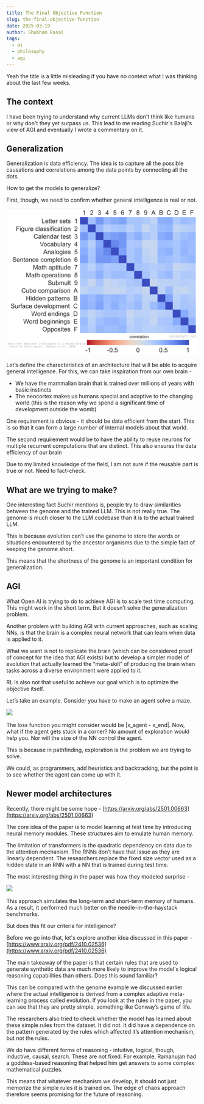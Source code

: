 ```yaml
---
title: The Final Objective Function
slug: the-final-objective-function
date: 2025-03-19
author: Shubham Rasal
tags:
  - ai
  - philosophy
  - agi
---
```


Yeah the title is a little misleading if you have no context what I was thinking about the last few weeks.
## The context

I have been trying to understand why current LLMs don't think like humans or why don't they yet surpass us. This lead to me reading Suchir's Balaji's view of AGI and eventually I wrote a commentary on it.

## Generalization

Generalization is data efficiency. The idea is to capture all the possible causations and correlations among the data points by connecting all the dots.

How to get the models to generalize?

First, though, we need to confirm whether general intelligence is real or not.
 

![](intel_cor.png)

  
  Let’s define the characteristics of an architecture that will be able to acquire general intelligence. For this, we can take inspiration from our own brain -

- We have the mammalian brain that is trained over millions of years with basic instincts
- The neocortex makes us humans special and adaptive to the changing world (this is the reason why we spend a significant time of development outside the womb)

One requirement is obvious - it should be data efficient from the start. This is so that it can form a large number of internal models about that world.

The second requirement would be to have the ability to reuse neurons for multiple recurrent computations that are distinct. This also ensures the data efficiency of our brain

Due to my limited knowledge of the field, I am not sure if the reusable part is true or not. Need to fact-check.

## What are we trying to make?
  
One interesting fact Suchir mentions is, people try to draw similarities between the genome and the trained LLM. This is not really true. The genome is much closer to the LLM codebase than it is to the actual trained LLM.
  
This is because evolution can’t use the genome to store the words or situations encountered by the ancestor organisms due to the simple fact of keeping the genome short.  
  
This means that the shortness of the genome is an important condition for generalization.

## AGI

What Open AI is trying to do to achieve AGI is to scale test time computing. This might work in the short term. But it doesn’t solve the generalization problem.

Another problem with building AGI with current approaches, such as scaling NNs, is that the brain is a complex neural network that can learn when data is applied to it.

What we want is not to replicate the brain (which can be considered proof of concept for the idea that AGI exists) but to develop a simpler model of evolution that actually learned the “meta-skill” of producing the brain when tasks across a diverse environment were applied to it.

RL is also not that useful to achieve our goal which is to optimize the objective itself.

Let’s take an example. Consider you have to make an agent solve a maze. 
 

![](https://lh7-rt.googleusercontent.com/docsz/AD_4nXeLl3c_UvWCJsWaTqnMPvT4-n2UM2OVPaJKAFV6Xb55qmRvbnf4H4T-u7KqHTjd1eYS6LPEq21I5iwuPJrwKL-e9oExCuzsWf_J_3fttx_v5SzS5ab0L4jqY3FhAd48-GOUFgmqhg?key=Z9B4isEtZ0FYkka9FI3QRF1p)

  

The loss function you might consider would be |x_agent - x_end|. Now, what if the agent gets stuck in a corner? No amount of exploration would help you. Nor will the size of the NN control the agent.

This is because in pathfinding, exploration is the problem we are trying to solve. 

We could, as programmers, add heuristics and backtracking, but the point is to see whether the agent can come up with it.

## Newer model architectures 

Recently, there might be some hope - [https://arxiv.org/abs/2501.00663](https://arxiv.org/abs/2501.00663)

The core idea of the paper is to model learning at test time by introducing neural memory modules. These structures aim to emulate human memory.

The limitation of transformers is the quadratic dependency on data due to the attention mechanism. The RNNs don’t have that issue as they are linearly dependent. The researchers replace the fixed size vector used as a hidden state in an RNN with a NN that is trained during test time.

The most interesting thing in the paper was how they modeled surprise -  

![](https://lh7-rt.googleusercontent.com/docsz/AD_4nXddxI17TSwNgyySVe7vn9SAROd4SujnVY6eEjOSHrrQSEMmKc6bGrDeceNJphIomizOnlhudTAt6sRnnyO4CZHZe8X0DfKmVLrJUlwCvYkIR7YduiAgc9WdmlNvsXdPzJbHj8X9lQ?key=Z9B4isEtZ0FYkka9FI3QRF1p)

  

This approach simulates the long-term and short-term memory of humans. As a result, it performed much better on the needle-in-the-haystack benchmarks.

But does this fit our criteria for intelligence?

Before we go into that, let's explore another idea discussed in this paper - [https://www.arxiv.org/pdf/2410.02536](https://www.arxiv.org/pdf/2410.02536)

The main takeaway of the paper is that certain rules that are used to generate synthetic data are much more likely to improve the model's logical reasoning capabilities than others. Does this sound familiar?

This can be compared with the genome example we discussed earlier where the actual intelligence is derived from a complex adaptive meta-learning process called evolution. If you look at the rules in the paper, you can see that they are pretty simple, something like Conway’s game of life.

The researchers also tried to check whether the model has learned about these simple rules from the dataset. It did not. It did have a dependence on the pattern generated by the rules which affected it’s attention mechanism, but not the rules.

We do have different forms of reasoning - intuitive, logical, though, inductive, causal, search.
These are not fixed. For example, Ramanujan had a goddess-based reasoning that helped him get answers to some complex mathematical puzzles. 

This means that whatever mechanism we develop, it should not just memorize the simple rules it is trained on. The edge of chaos approach therefore seems promising for the future of reasoning.
